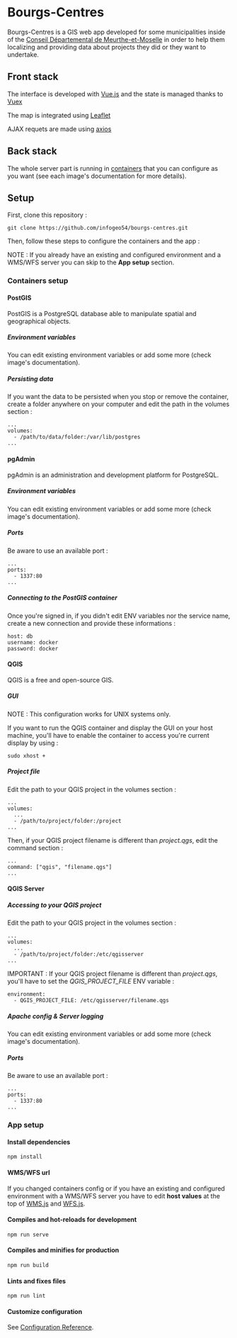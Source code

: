 # Bourgs-Centres

Bourgs-Centres is a GIS web app developed for some municipalities inside of the [Conseil Départemental de Meurthe-et-Moselle](https://meurthe-et-moselle.fr) in order to help them localizing and providing data about projects they did or they want to undertake.

## Front stack

The interface is developed with [Vue.js](https://github.com/vuejs/vue.git) and the state is managed thanks to [Vuex](https://github.com/vuejs/vuex.git)

The map is integrated using [Leaflet](https://github.com/Leaflet/Leaflet)

AJAX requets are made using [axios](https://github.com/axios/axios)

## Back stack

The whole server part is running in [containers](https://github.com/infogeo54/bourgs-centres/blob/master/docker-compose.yml) that you can configure as you want (see each image's documentation for more details).

## Setup

First, clone this repository :

```
git clone https://github.com/infogeo54/bourgs-centres.git

```

Then, follow these steps to configure the containers and the app :

NOTE : If you already have an existing and configured environment and a WMS/WFS server you can skip to the **App setup** section.

### Containers setup

#### PostGIS

PostGIS is a PostgreSQL database able to manipulate spatial and geographical objects.

##### Environment variables

You can edit existing environment variables or add some more (check image's documentation).

##### Persisting data

If you want the data to be persisted when you stop or remove the container, create a folder anywhere on your computer and edit the path in the volumes section : 

```
...
volumes:
  - /path/to/data/folder:/var/lib/postgres
...
```

#### pgAdmin

pgAdmin is an administration and development platform for PostgreSQL.

##### Environment variables

You can edit existing environment variables or add some more (check image's documentation).

##### Ports

Be aware to use an available port :

```
...
ports:
  - 1337:80
...
```

##### Connecting to the PostGIS container

Once you're signed in, if you didn't edit ENV variables nor the service name, create a new connection and provide these informations :

```
host: db
username: docker
password: docker
```

#### QGIS

QGIS is a free and open-source GIS.

##### GUI

NOTE : This configuration works for UNIX systems only.

If you want to run the QGIS container and display the GUI on your host machine, you'll have to enable the container to access you're current display by using :

```
sudo xhost +
```

##### Project file

Edit the path to your QGIS project in the volumes section : 

```
...
volumes:
  ...
  - /path/to/project/folder:/project
...
```

Then, if your QGIS project filename is different than *project.qgs*, edit the command section :

```
...
command: ["qgis", "filename.qgs"]
...
```

#### QGIS Server

##### Accessing to your QGIS project

Edit the path to your QGIS project in the volumes section : 

```
...
volumes:
  ...
  - /path/to/project/folder:/etc/qgisserver
...
```

IMPORTANT : If your QGIS project filename is different than *project.qgs*, you'll have to set the *QGIS_PROJECT_FILE* ENV variable :

```
environment:
  - QGIS_PROJECT_FILE: /etc/qgisserver/filename.qgs
```

##### Apache config & Server logging

You can edit existing environment variables or add some more (check image's documentation).

##### Ports

Be aware to use an available port :

```
...
ports:
  - 1337:80
...
```


### App setup

#### Install dependencies

```
npm install
```

#### WMS/WFS url

If you changed containers config or if you have an existing and configured environment with a WMS/WFS server you have to edit **host values** at the top of [WMS.js](https://github.com/infogeo54/bourgs-centres/blob/master/src/API/WMS.js) and [WFS.js](https://github.com/infogeo54/bourgs-centres/blob/master/src/API/WFS.js).

#### Compiles and hot-reloads for development
```
npm run serve
```

#### Compiles and minifies for production
```
npm run build
```

#### Lints and fixes files
```
npm run lint
```

#### Customize configuration
See [Configuration Reference](https://cli.vuejs.org/config/).
